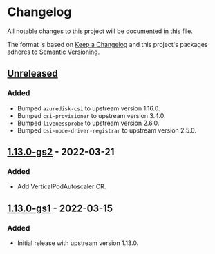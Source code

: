 # Changelog

All notable changes to this project will be documented in this file.

The format is based on [Keep a Changelog](http://keepachangelog.com/en/1.0.0/)
and this project's packages adheres to [Semantic Versioning](http://semver.org/spec/v2.0.0.html).

## [Unreleased]

### Added

- Bumped `azuredisk-csi` to upstream version 1.16.0.
- Bumped `csi-provisioner` to upstream version 3.4.0.
- Bumped `livenessprobe` to upstream version 2.6.0.
- Bumped `csi-node-driver-registrar` to upstream version 2.5.0.

## [1.13.0-gs2] - 2022-03-21

### Added

- Add VerticalPodAutoscaler CR.

## [1.13.0-gs1] - 2022-03-15

### Added

- Initial release with upstream version 1.13.0.

[Unreleased]: https://github.com/giantswarm/azuredisk-csi-driver-app/compare/v1.13.0-gs2...HEAD
[1.13.0-gs2]: https://github.com/giantswarm/azuredisk-csi-driver-app/compare/v1.13.0-gs1...v1.13.0-gs2
[1.13.0-gs1]: https://github.com/giantswarm/azuredisk-csi-driver-app/compare/v0.0.0...v1.13.0-gs1
